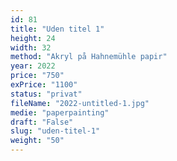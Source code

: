 ```yaml
---
id: 81
title: "Uden titel 1"
height: 24
width: 32
method: "Akryl på Hahnemühle papir"
year: 2022
price: "750"
exPrice: "1100"
status: "privat"
fileName: "2022-untitled-1.jpg"
medie: "paperpainting"
draft: "False"
slug: "uden-titel-1"
weight: "50"
---
```

